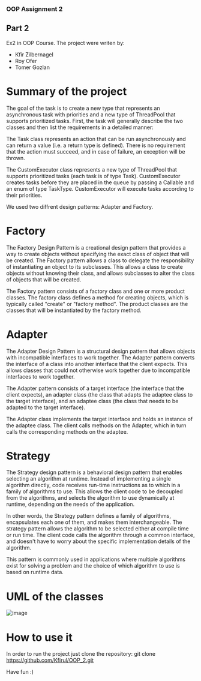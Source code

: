 ### OOP Assignment 2 
## Part 2
Ex2 in OOP Course. The project were writen by:

* Kfir Zilbernagel
* Roy Ofer
* Tomer Gozlan

# Summary of the project
The goal of the task is to create a new type that represents an asynchronous task with priorities and a new type of ThreadPool that supports prioritized tasks. First, the task will generally describe the two classes and then list the requirements in a detailed manner:

The Task class represents an action that can be run asynchronously and can return a value (i.e. a return type is defined). There is no requirement that the action must succeed, and in case of failure, an exception will be thrown.

The CustomExecutor class represents a new type of ThreadPool that supports prioritized tasks (each task is of type Task). CustomExecutor creates tasks before they are placed in the queue by passing a Callable<V> and an enum of type TaskType. CustomExecutor will execute tasks according to their priorities.

We used two diffrent design patterns: Adapter and Factory.
 
 # Factory
The Factory Design Pattern is a creational design pattern that provides a way to create objects without specifying the exact class of object that will be created.
The Factory pattern allows a class to delegate the responsibility of instantiating an object to its subclasses. 
This allows a class to create objects without knowing their class, and allows subclasses to alter the class of objects that will be created.
 
The Factory pattern consists of a factory class and one or more product classes. The factory class defines a method for creating objects, which is typically called "create" or "factory method". The product classes are the classes that will be instantiated by the factory method.
  
# Adapter
  The Adapter Design Pattern is a structural design pattern that allows objects with incompatible interfaces to work together. The Adapter pattern converts the interface of a class into another interface that the client expects. This allows classes that could not otherwise work together due to incompatible interfaces to work together.

The Adapter pattern consists of a target interface (the interface that the client expects), an adapter class (the class that adapts the adaptee class to the target interface), and an adaptee class (the class that needs to be adapted to the target interface).

The Adapter class implements the target interface and holds an instance of the adaptee class. The client calls methods on the Adapter, which in turn calls the corresponding methods on the adaptee.
# Strategy  
The Strategy design pattern is a behavioral design pattern that enables selecting an algorithm at runtime. Instead of implementing a single algorithm directly, code receives run-time instructions as to which in a family of algorithms to use. This allows the client code to be decoupled from the algorithms, and selects the algorithm to use dynamically at runtime, depending on the needs of the application.

In other words, the Strategy pattern defines a family of algorithms, encapsulates each one of them, and makes them interchangeable. The strategy pattern allows the algorithm to be selected either at compile time or run time. The client code calls the algorithm through a common interface, and doesn't have to worry about the specific implementation details of the algorithm.

This pattern is commonly used in applications where multiple algorithms exist for solving a problem and the choice of which algorithm to use is based on runtime data.
 # UML of the classes
  ![image](https://user-images.githubusercontent.com/99495429/212020267-e813737e-4868-4d18-b5a7-95ee5bc3dd45.png)
  
  # How to use it
In order to run the project just clone the repository:
git clone https://github.com/Kfirul/OOP_2.git

Have fun :)
